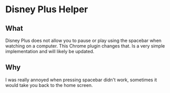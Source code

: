 # Disney Plus Helper

## What

Disney Plus does not allow you to pause or play using the spacebar when watching on a computer. This Chrome plugin changes that. Is a very simple implementation and will likely be updated.

## Why

I was really annoyed when pressing spacebar didn't work, sometimes it would take you back to the home screen. 